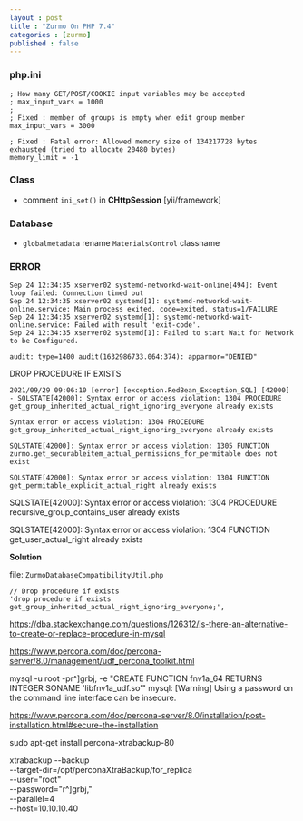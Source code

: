 ```yaml
---
layout : post
title : "Zurmo On PHP 7.4"
categories : [zurmo]
published : false
---
```


### php.ini
```
; How many GET/POST/COOKIE input variables may be accepted
; max_input_vars = 1000
;
; Fixed : member of groups is empty when edit group member
max_input_vars = 3000

; Fixed : Fatal error: Allowed memory size of 134217728 bytes exhausted (tried to allocate 20480 bytes)
memory_limit = -1
```

### Class
* comment `ini_set()` in **CHttpSession** [yii/framework]


### Database
* `globalmetadata` rename `MaterialsControl` classname

### ERROR
```log
Sep 24 12:34:35 xserver02 systemd-networkd-wait-online[494]: Event loop failed: Connection timed out
Sep 24 12:34:35 xserver02 systemd[1]: systemd-networkd-wait-online.service: Main process exited, code=exited, status=1/FAILURE
Sep 24 12:34:35 xserver02 systemd[1]: systemd-networkd-wait-online.service: Failed with result 'exit-code'.
Sep 24 12:34:35 xserver02 systemd[1]: Failed to start Wait for Network to be Configured.
```



```
audit: type=1400 audit(1632986733.064:374): apparmor="DENIED"
```


DROP PROCEDURE IF EXISTS
```
2021/09/29 09:06:10 [error] [exception.RedBean_Exception_SQL] [42000] - SQLSTATE[42000]: Syntax error or access violation: 1304 PROCEDURE get_group_inherited_actual_right_ignoring_everyone already exists
```


```
Syntax error or access violation: 1304 PROCEDURE get_group_inherited_actual_right_ignoring_everyone already exists

SQLSTATE[42000]: Syntax error or access violation: 1305 FUNCTION zurmo.get_securableitem_actual_permissions_for_permitable does not exist
```

```
SQLSTATE[42000]: Syntax error or access violation: 1304 FUNCTION get_permitable_explicit_actual_right already exists
```

SQLSTATE[42000]: Syntax error or access violation: 1304 PROCEDURE recursive_group_contains_user already exists


SQLSTATE[42000]: Syntax error or access violation: 1304 FUNCTION get_user_actual_right already exists

**Solution**

file: `ZurmoDatabaseCompatibilityUtil.php`
```
// Drop procedure if exists
'drop procedure if exists get_group_inherited_actual_right_ignoring_everyone;',
```
https://dba.stackexchange.com/questions/126312/is-there-an-alternative-to-create-or-replace-procedure-in-mysql

https://www.percona.com/doc/percona-server/8.0/management/udf_percona_toolkit.html

mysql -u root -pr^]grbj, -e "CREATE FUNCTION fnv1a_64 RETURNS INTEGER SONAME 'libfnv1a_udf.so'"
mysql: [Warning] Using a password on the command line interface can be insecure.

https://www.percona.com/doc/percona-server/8.0/installation/post-installation.html#secure-the-installation

sudo apt-get install percona-xtrabackup-80



xtrabackup --backup \
    --target-dir=/opt/perconaXtraBackup/for_replica \
    --user="root" \
    --password="r^]grbj," \
    --parallel=4 \
    --host=10.10.10.40